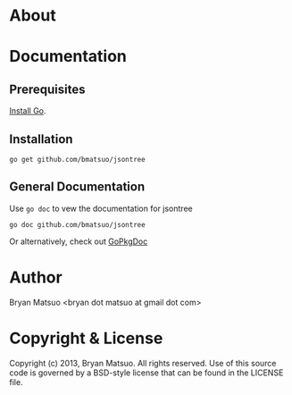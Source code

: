 [install go]: http://golang.org/install.html "Install Go"
[gopkgdoc]: http://go.pkgdoc.org/github.com/bmatsuo/jsontree/ "GoPkgDoc"

About
=============

<no value>

Documentation
=============

Prerequisites
-------------

[Install Go][].

Installation
-------------

    go get github.com/bmatsuo/jsontree

General Documentation
---------------------

Use `go doc` to vew the documentation for jsontree

    go doc github.com/bmatsuo/jsontree

Or alternatively, check out [GoPkgDoc][]

Author
======

Bryan Matsuo &lt;bryan dot matsuo at gmail dot com&gt;

Copyright & License
===================

Copyright (c) 2013, Bryan Matsuo.
All rights reserved.
Use of this source code is governed by a BSD-style license that can be
found in the LICENSE file.

